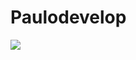 # Paulodevelop
<picture>
  <source
    srcset="https://github-readme-stats.vercel.app/api?username=paulocesargit&show_icons=true&theme=dark"
    media="(prefers-color-scheme: dark)"
  />
  <source
    srcset="https://github-readme-stats.vercel.app/api?username=paulocesargit&show_icons=true"
    media="(prefers-color-scheme: light), (prefers-color-scheme: no-preference)"
  />
  <img src="https://github-readme-stats.vercel.app/api?username=paulocesargit&show_icons=true" />
</picture>
